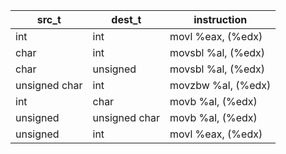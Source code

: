 | src_t | dest_t | instruction |
|---|---|---|
| int | int | movl %eax, (%edx) |
| char | int | movsbl %al, (%edx) |
| char | unsigned | movsbl %al, (%edx) |
| unsigned char | int | movzbw %al, (%edx) |
| int | char | movb %al, (%edx) |
| unsigned | unsigned char | movb %al, (%edx) |
| unsigned | int | movl %eax, (%edx) |
